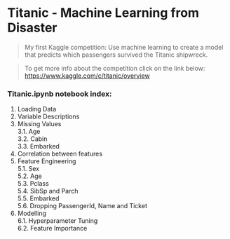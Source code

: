 # Titanic - Machine Learning from Disaster
> My first Kaggle competition: Use machine learning to create a model that predicts which passengers survived the Titanic shipwreck.

> To get more info about the competition click on the link below:<br>
> https://www.kaggle.com/c/titanic/overview


### Titanic.ipynb notebook index:

1. Loading Data
2. Variable Descriptions
3. Missing Values <br>
	3.1. Age <br>
	3.2. Cabin <br>
	3.3. Embarked <br>
4. Correlation between features
5. Feature Engineering <br>
	5.1. Sex <br>
	5.2. Age <br>
	5.3. Pclass <br>
	5.4. SibSp and Parch <br>
	5.5. Embarked <br>
	5.6. Dropping PassengerId, Name and Ticket <br>
6. Modelling <br>
	6.1. Hyperparameter Tuning <br>
	6.2. Feature Importance <br>
